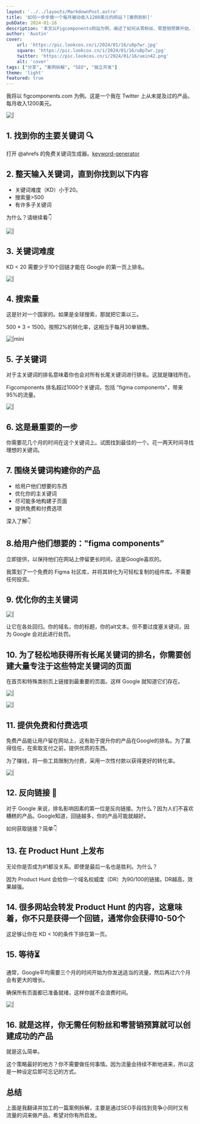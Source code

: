 ```yaml
---
layout: '../../layouts/MarkdownPost.astro'
title: '如何一步步做一个每月被动收入1200美元的网站？[案例剖析]'
pubDate: 2024-01-16
description: '本文以Figcomponents网站为例，阐述了如何从零粉丝、零营销预算开始，通过找到主要关键词，围绕关键词建立产品，获取反向链接，以及耐心等待来打造一个每月收益1200美元的成功产品。'
author: 'Austin'
cover:
    url: 'https://pic.lookcos.cn/i/2024/01/16/u8p7wr.jpg'
    square: 'https://pic.lookcos.cn/i/2024/01/16/u8p7wr.jpg'
    twitter: 'https://pic.lookcos.cn/i/2024/01/16/uein42.png'
    alt: 'cover'
tags: ["分享", "案例拆解", "SEO", "独立开发"]
theme: 'light'
featured: true
---
```


我将以 figcomponents.com 为例。这是一个我在 Twitter 上从未提及过的产品，每月收入1200美元。

![|](https://pic.lookcos.cn/i/2024/01/16/tyig3k.jpg)

## 1. 找到你的主要关键词 🔍

打开 @ahrefs 的免费关键词生成器。[keyword-generator](https://ahrefs.com/keyword-generator)

## 2. 整天输入关键词，直到你找到以下内容

- 关键词难度（KD）小于20。
- 搜索量>500
- 有许多子关键词

为什么？请继续看👇

![|](https://pic.lookcos.cn/i/2024/01/16/tyietw.jpg)

## 3. 关键词难度

KD < 20 需要少于10个回链才能在 Google 的第一页上排名。

![|](https://pic.lookcos.cn/i/2024/01/16/tyig39.png)

## 4. 搜索量

这是针对一个国家的。如果是全球搜索，那就把它乘以三。

500 * 3 = 1500。按照2%的转化率，这相当于每月30单销售。

![|mini](https://pic.lookcos.cn/i/2024/01/16/tyiefm.png)

## 5. 子关键词

对于主关键词的排名意味着你也会对所有长尾关键词进行排名。这就是赚钱所在。

Figcomponents 排名超过1000个关键词，包括 "figma components"，带来95%的流量。

![|](https://pic.lookcos.cn/i/2024/01/16/tyif0f.png)

## 6. 这是最重要的一步

你需要花几个月的时间在这个关键词上。试图找到最佳的一个。花一两天时间寻找理想的关键词。

## 7. 围绕关键词构建你的产品

- 给用户他们想要的东西
- 优化你的主关键词
- 尽可能多地构建子页面
- 提供免费和付费选项

深入了解👇

## 8.给用户他们想要的："figma components”

立即提供，以保持他们在网站上停留更长时间，这是Google喜欢的。

我策划了一个免费的 Figma 社区库，并将其转化为可轻松复制的组件库。不需要任何投资。

## 9. 优化你的主关键词

![|](https://pic.lookcos.cn/i/2024/01/16/tyic1y.png)

让它在各处回归。你的域名，你的标题，你的alt文本。但不要过度塞关键词，因为 Google 会对此进行处罚。

## 10. 为了轻松地获得所有长尾关键词的排名，你需要创建大量专注于这些特定关键词的页面

在首页和特殊类别页上链接到最重要的页面。这样 Google 就知道它们存在。

![|](https://pic.lookcos.cn/i/2024/01/16/tyi92t.jpg)

![|](https://pic.lookcos.cn/i/2024/01/16/tyi8xz.png)

## 11. 提供免费和付费选项

免费产品能让用户留在网站上，这有助于提升你的产品在Google的排名。为了赢得信任，在索取支付之前，提供优质的东西。

为了赚钱，将一些工具限制为付费，采用一次性付款以获得更好的转化率。

![|](https://pic.lookcos.cn/i/2024/01/16/tyiaeg.jpg)

## 12. 反向链接 🔗

对于 Google 来说，排名影响因素的第一位是反向链接。为什么？因为人们不喜欢糟糕的产品。Google知道，回链越多，你的产品可能就越好。

如何获取链接？简单👇

## 13. 在 Product Hunt 上发布

无论你是否成为#1都没关系。即使是最后一名也是胜利。为什么？

因为 Product Hunt 会给你一个域名权威度（DR）为90/100的链接。DR越高，效果越强。

## 14. 很多网站会转发 Product Hunt 的内容，这意味着，你不只是获得一个回链，通常你会获得10-50个

这足够让你在 KD < 10的条件下排在第一页。

## 15. 等待⏳

通常，Google平均需要三个月的时间开始为你发送适当的流量，然后再过六个月会有更大的增长。

确保所有页面都已准备就绪，这样你就不会浪费时间。

![|](https://pic.lookcos.cn/i/2024/01/16/tyif72.png)

## 16. 就是这样，你无需任何粉丝和零营销预算就可以创建成功的产品

就是这么简单。

这个策略最好的地方？你不需要做任何事情。因为流量会持续不断地进来，所以这是一种设定后即可忘记的方式。

## 总结

上面是我翻译并加工的一篇案例拆解，主要是通过SEO手段找到竞争小同时又有流量的词来做产品，希望对你有所启发。
